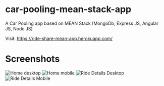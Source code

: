 # car-pooling-mean-stack-app
A Car Pooling app based on MEAN Stack (MongoDb, Express JS, Angular JS, Node JS)

Visit: https://ride-share-mean-app.herokuapp.com/

# Screenshots
![Home desktop][Home desktop]
![Home mobile][Home mobile]
![Ride Details Desktop][Ride Details Desktop]
![Ride Details Mobile][Ride Details Mobile]

[Home desktop]: https://github.com/ashish-r/car-pooling-mean-stack-app/blob/master/screenshots/Picture5.png
[Home mobile]: https://github.com/ashish-r/car-pooling-mean-stack-app/blob/master/screenshots/Picture1.png
[Ride Details Desktop]: https://github.com/ashish-r/car-pooling-mean-stack-app/blob/master/screenshots/Picture6.png
[Ride Details Mobile]: https://github.com/ashish-r/car-pooling-mean-stack-app/blob/master/screenshots/Picture3.png
